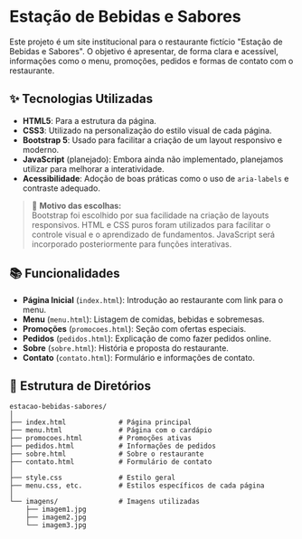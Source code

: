# Estação de Bebidas e Sabores

Este projeto é um site institucional para o restaurante fictício "Estação de Bebidas e Sabores". O objetivo é apresentar, de forma clara e acessível, informações como o menu, promoções, pedidos e formas de contato com o restaurante.

## ✨ Tecnologias Utilizadas

- **HTML5**: Para a estrutura da página.
- **CSS3**: Utilizado na personalização do estilo visual de cada página.
- **Bootstrap 5**: Usado para facilitar a criação de um layout responsivo e moderno.
- **JavaScript** (planejado): Embora ainda não implementado, planejamos utilizar para melhorar a interatividade.
- **Acessibilidade**: Adoção de boas práticas como o uso de `aria-labels` e contraste adequado.

> 🔧 **Motivo das escolhas:**  
> Bootstrap foi escolhido por sua facilidade na criação de layouts responsivos. HTML e CSS puros foram utilizados para facilitar o controle visual e o aprendizado de fundamentos. JavaScript será incorporado posteriormente para funções interativas.

## 📚 Funcionalidades

- **Página Inicial** (`index.html`): Introdução ao restaurante com link para o menu.
- **Menu** (`menu.html`): Listagem de comidas, bebidas e sobremesas.
- **Promoções** (`promocoes.html`): Seção com ofertas especiais.
- **Pedidos** (`pedidos.html`): Explicação de como fazer pedidos online.
- **Sobre** (`sobre.html`): História e proposta do restaurante.
- **Contato** (`contato.html`): Formulário e informações de contato.

## 📂 Estrutura de Diretórios

```plaintext
estacao-bebidas-sabores/
│
├── index.html             # Página principal
├── menu.html              # Página com o cardápio
├── promocoes.html         # Promoções ativas
├── pedidos.html           # Informações de pedidos
├── sobre.html             # Sobre o restaurante
├── contato.html           # Formulário de contato
│
├── style.css              # Estilo geral
├── menu.css, etc.         # Estilos específicos de cada página
│
└── imagens/               # Imagens utilizadas
    ├── imagem1.jpg
    ├── imagem2.jpg
    └── imagem3.jpg

